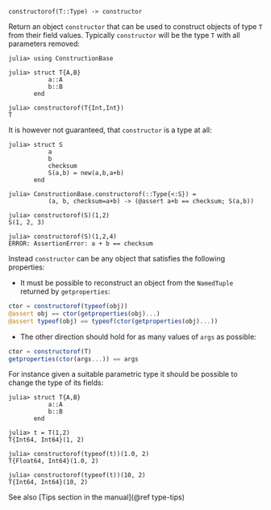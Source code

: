     constructorof(T::Type) -> constructor

Return an object `constructor` that can be used to construct objects of type `T`
from their field values. Typically `constructor` will be the type `T` with all parameters removed:
```jldoctest
julia> using ConstructionBase

julia> struct T{A,B}
           a::A
           b::B
       end

julia> constructorof(T{Int,Int})
T
```
It is however not guaranteed, that `constructor` is a type at all:
```jldoctest; setup = :(using ConstructionBase)
julia> struct S
           a
           b
           checksum
           S(a,b) = new(a,b,a+b)
       end

julia> ConstructionBase.constructorof(::Type{<:S}) =
           (a, b, checksum=a+b) -> (@assert a+b == checksum; S(a,b))

julia> constructorof(S)(1,2)
S(1, 2, 3)

julia> constructorof(S)(1,2,4)
ERROR: AssertionError: a + b == checksum
```
Instead `constructor` can be any object that satisfies the following properties:
* It must be possible to reconstruct an object from the `NamedTuple` returned by
`getproperties`:
```julia
ctor = constructorof(typeof(obj))
@assert obj == ctor(getproperties(obj)...)
@assert typeof(obj) == typeof(ctor(getproperties(obj)...))
```
* The other direction should hold for as many values of `args` as possible:
```julia
ctor = constructorof(T)
getproperties(ctor(args...)) == args
```
For instance given a suitable parametric type it should be possible to change
the type of its fields:
```jldoctest; setup = :(using ConstructionBase)
julia> struct T{A,B}
           a::A
           b::B
       end

julia> t = T(1,2)
T{Int64, Int64}(1, 2)

julia> constructorof(typeof(t))(1.0, 2)
T{Float64, Int64}(1.0, 2)

julia> constructorof(typeof(t))(10, 2)
T{Int64, Int64}(10, 2)
```

See also [Tips section in the manual](@ref type-tips)
